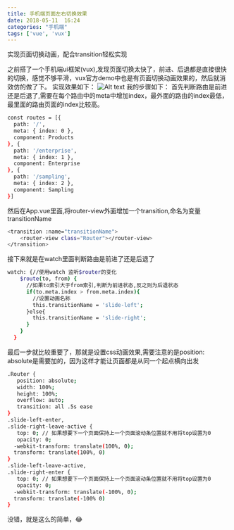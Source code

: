 ```yaml
---
title: 手机端页面左右切换效果
date: 2018-05-11  16:24
categories: "手机端"
tags: ['vue', 'vux']
---
```

实现页面切换动画，配合transition轻松实现
<!-- more -->
之前搭了一个手机端ui框架(vux),发现页面切换太快了，前进、后退都是直接很快的切换，感觉不够平滑，vux官方demo中也是有页面切换动画效果的，然后就消效仿的做了下。
实现效果如下：
![Alt text](/images/myGIF.gif)
我的步骤如下：
	首先判断路由是前进还是后退了,需要在每个路由中的meta中增加index，最外面的路由的index最低，最里面的路由页面的index比较高。
``` bash
const routes = [{
  path: '/',
  meta: { index: 0 },
  component: Products
}, {
  path: '/enterprise',
  meta: { index: 1 },
  component: Enterprise
}, {
  path: '/sampling',
  meta: { index: 2 },
  component: Sampling
}]
```
然后在App.vue里面,将router-view外面增加一个transition,命名为变量transitionName
``` bash
<transition :name="transitionName">
	<router-view class="Router"></router-view>
</transition>
```
接下来就是在watch里面判断路由是前进了还是后退了
``` bash
watch: {//使用watch 监听$router的变化
    $route(to, from) {
      //如果to索引大于from索引,判断为前进状态,反之则为后退状态
      if(to.meta.index > from.meta.index){
        //设置动画名称
        this.transitionName = 'slide-left';
      }else{
        this.transitionName = 'slide-right';
      }
    }
  }
```
最后一步就比较重要了，那就是设置css动画效果,需要注意的是position: absolute是需要加的，因为这样才能让页面都是从同一个起点横向出发
``` bash
.Router {
   position: absolute;
   width: 100%;
   height: 100%;
   overflow: auto;
   transition: all .5s ease
}
.slide-left-enter,
.slide-right-leave-active {
   top: 0; // 如果想要下一个页面保持上一个页面滚动条位置就不用将top设置为0
   opacity: 0;
  -webkit-transform: translate(100%, 0);
  transform: translate(100%, 0)
}
.slide-left-leave-active,
.slide-right-enter {
   top: 0; // 如果想要下一个页面保持上一个页面滚动条位置就不用将top设置为0
   opacity: 0;
  -webkit-transform: translate(-100%, 0);
  transform: translate(-100% 0)
}
```

没错，就是这么的简单，😂